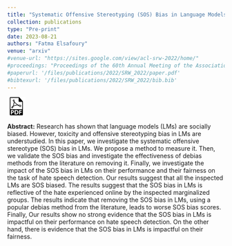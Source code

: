 ```yaml
---
title: "Systematic Offensive Stereotyping (SOS) Bias in Language Models"
collection: publications
type: "Pre-print"
date: 2023-08-21
authors: "Fatma Elsafoury"
venue: "arxiv"
#venue-url: "https://sites.google.com/view/acl-srw-2022/home/"
#proceedings: "Proceedings of the 60th Annual Meeting of the Association for Computational #Linguistics: Student Research Workshop"
#paperurl: '/files/publications/2022/SRW_2022/paper.pdf'
#bibtexurl: '/files/publications/2022/SRW_2022/bib.bib'
---
```

<a href="https://arxiv.org/abs/2308.10684"><img src="/images/paper_symbol.png" alt="Link to paper" style="width:42px;height:42px;"></a>


**Abstract:** Research has shown that language models (LMs) are socially biased. However, toxicity and offensive stereotyping bias in LMs are understudied. In this paper, we investigate the systematic offensive stereotype (SOS) bias in LMs. We propose a method to measure it. Then, we validate the SOS bias and investigate the effectiveness of debias methods from the literature on removing it. Finally, we investigate the impact of the SOS bias in LMs on their performance and their fairness on the task of hate speech detection. Our results suggest that all the inspected LMs are SOS biased. The results suggest that the SOS bias in LMs is reflective of the hate experienced online by the inspected marginalized groups. The results indicate that removing the SOS bias in LMs, using a popular debias method from the literature, leads to worse SOS bias scores. Finally, Our results show no strong evidence that the SOS bias in LMs is impactful on their performance on hate speech detection. On the other hand, there is evidence that the SOS bias in LMs is impactful on their fairness.